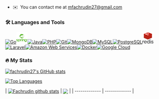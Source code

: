 * ✉️  You can contact me at [mfachrudin27@gmail.com](mailto:mfachrudin27@gmail.com)

### 🛠️ Languages and Tools


<p align="left">
<a href="https://go.dev/doc/" target="_blank" rel="noreferrer"><img src="https://raw.githubusercontent.com/danielcranney/readme-generator/main/public/icons/skills/go-colored.svg" width="36" height="36" alt="Go" /></a><a href="https://spring.io/" target="_blank" rel="noreferrer"><img src="https://github.com/devicons/devicon/blob/master/icons/spring/spring-original-wordmark.svg" width="36" height="36"/></a><a href="https://www.oracle.com/java/" target="_blank" rel="noreferrer"><img src="https://raw.githubusercontent.com/danielcranney/readme-generator/main/public/icons/skills/java-colored.svg" width="36" height="36" alt="Java" /></a><a href="https://www.php.net/" target="_blank" rel="noreferrer"><img src="https://raw.githubusercontent.com/danielcranney/readme-generator/main/public/icons/skills/php-colored.svg" width="36" height="36" alt="PHP" /></a><a href="https://git-scm.com/" target="_blank" rel="noreferrer"><img src="https://raw.githubusercontent.com/danielcranney/readme-generator/main/public/icons/skills/git-colored.svg" width="36" height="36" alt="Git" /></a><a href="https://www.mongodb.com/" target="_blank" rel="noreferrer"><img src="https://raw.githubusercontent.com/danielcranney/readme-generator/main/public/icons/skills/mongodb-colored.svg" width="36" height="36" alt="MongoDB" /></a><a href="https://www.mysql.com/" target="_blank" rel="noreferrer"><img src="https://raw.githubusercontent.com/danielcranney/readme-generator/main/public/icons/skills/mysql-colored.svg" width="36" height="36" alt="MySQL" /></a><a href="https://www.postgresql.org/" target="_blank" rel="noreferrer"><img src="https://raw.githubusercontent.com/danielcranney/readme-generator/main/public/icons/skills/postgresql-colored.svg" width="36" height="36" alt="PostgreSQL" /></a><a href="https://redis.io/" target="_blank" rel="noreferrer"><img src="https://github.com/devicons/devicon/blob/master/icons/redis/redis-original-wordmark.svg" width="36" height="36"/></a><a href="https://laravel.com/" target="_blank" rel="noreferrer"><img src="https://raw.githubusercontent.com/danielcranney/readme-generator/main/public/icons/skills/laravel-colored.svg" width="36" height="36" alt="Laravel" /></a><a href="https://aws.amazon.com" target="_blank" rel="noreferrer"><img src="https://raw.githubusercontent.com/danielcranney/readme-generator/main/public/icons/skills/aws-colored.svg" width="36" height="36" alt="Amazon Web Services" /></a><a href="https://www.docker.com/" target="_blank" rel="noreferrer"><img src="https://raw.githubusercontent.com/danielcranney/readme-generator/main/public/icons/skills/docker-colored.svg" width="36" height="36" alt="Docker" /></a><a href="https://cloud.google.com/" target="_blank" rel="noreferrer"><img src="https://raw.githubusercontent.com/danielcranney/readme-generator/main/public/icons/skills/googlecloud-colored.svg" width="36" height="36" alt="Google Cloud" /></a>
</p>


### 🔥 My Stats

<a href="http://www.github.com/fachrudin27"><img src="https://github-readme-stats.vercel.app/api?username=fachrudin27&show_icons=true&hide=&count_private=true&title_color=6366f1&text_color=10b981&icon_color=14b8a6&bg_color=1c1917&hide_border=true&show_icons=true" alt="fachrudin27's GitHub stats" /></a>

<a href="https://github.com/fachrudin27" align="left"><img src="https://github-readme-stats.vercel.app/api/top-langs/?username=fachrudin27&langs_count=10&title_color=6366f1&text_color=10b981&icon_color=14b8a6&bg_color=1c1917&hide_border=true&locale=en&custom_title=Top%20%Languages" alt="Top Languages" /></a>

| <a href="https://github.com/anuraghazra/github-readme-stats"><img align="center" src="https://github-readme-stats-kappa-neon.vercel.app/api?username=fachrudin27&theme=radical&show_icons=true&include_all_commits=true&theme=merko&hide_border=true" alt="Fachrudin github stats" /></a> | <a href="https://github.com/anuraghazra/github-readme-stats"><img align="center" src="https://github-readme-stats-kappa-neon.vercel.app/api/top-langs/?username=fachrudin27&layout=compact&theme=merko&hide_border=true" /></a> |
| ------------- | ------------- |
